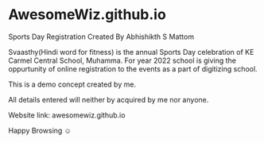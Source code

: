 # AwesomeWiz.github.io
Sports Day Registration Created By Abhishikth S Mattom

Svaasthy(Hindi word for fitness) is the annual Sports Day celebration of KE Carmel Central School, Muhamma.
For year 2022 school is giving the oppurtunity of online registration to the events as a part of digitizing school.

This is a demo concept created by me.

All details entered will neither by acquired by me nor anyone.

Website link: awesomewiz.github.io

Happy Browsing ☺
